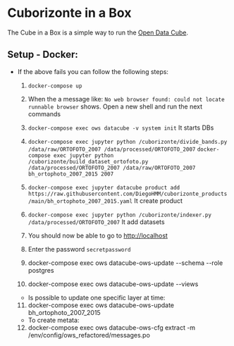 # Cuborizonte in a Box

The Cube in a Box is a simple way to run the [Open Data Cube](https://www.opendatacube.org).

## Setup - Docker:

  * If the above fails you can follow the following steps:
    1. `docker-compose up`
    2. When the a message like: `No web browser found: could not locate runnable browser` shows. Open a new shell and run the next commands
    3. `docker-compose exec ows datacube -v system init` It starts DBs
    4.    `docker-compose exec jupyter python /cuborizonte/divide_bands.py /data/raw/ORTOFOTO_2007 /data/processed/ORTOFOTO_2007`
          `docker-compose exec jupyter python /cuborizonte/build_dataset_ortofoto.py /data/processed/ORTOFOTO_2007 /data/raw/ORTOFOTO_2007 bh_ortophoto_2007_2015 2007`
    5. `docker-compose exec jupyter datacube product add https://raw.githubusercontent.com/DiegoHMM/cuborizonte_products/main/bh_ortophoto_2007_2015.yaml` It create product
    6. `docker-compose exec jupyter python /cuborizonte/indexer.py /data/processed/ORTOFOTO_2007` It add datasets

    7. You should now be able to go to <http://localhost>
    8. Enter the password `secretpassword`

    9. docker-compose exec ows datacube-ows-update --schema --role postgres
    10. docker-compose exec ows datacube-ows-update --views

    * Is possible to update one specific layer at time:
    11. docker-compose exec ows datacube-ows-update bh_ortophoto_2007_2015

    * To create metata:
    12. docker-compose exec ows datacube-ows-cfg extract -m /env/config/ows_refactored/messages.po